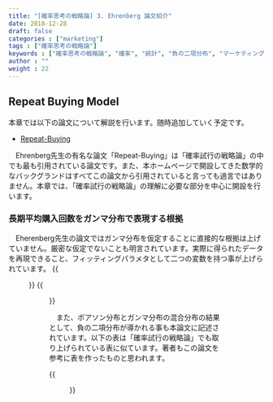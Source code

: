 ```yaml
---
title: "[確率思考の戦略論] 3. Ehrenberg 論文紹介"
date: 2018-12-28
draft: false
categories : ["marketing"]
tags : ["確率思考の戦略論"]
keywords : ["確率思考の戦略論", "確率", "統計", "負の二項分布", "マーケティング", "数学", "marketing"]
author : ""
weight : 22
---
```


## Repeat Buying Model

本章では以下の論文について解説を行います。随時追加していく予定です。

- <a href="https://www.empgens.com/article/repeat-buying/" target="_blank">Repeat-Buying</a>

　Ehrenberg先生の有名な論文「Repeat-Buying」は「確率試行の戦略論」の中でも最も引用されている論文です。また、本ホームページで開設してきた数学的なバックグランドはすべてこの論文から引用されていると言っても過言ではありません。本章では、「確率試行の戦略論」の理解に必要な部分を中心に開設を行います。

### 長期平均購入回数をガンマ分布で表現する根拠

　Eherenberg先生の論文ではガンマ分布を仮定することに直接的な根拠は上げていません。厳密な仮定でないことも明言されています。実際に得られたデータを再現できること、フィッティングパラメタとして二つの変数を持つ事が上げられています。
{{<figure src="02.png" class="center">}}
{{<figure src="03.png" class="center">}}


　また、ポアソン分布とガンマ分布の混合分布の結果として、負の二項分布が導かれる事も本論文に記述されています。以下の表は「確率試行の戦略論」でも取り上げられている表に似ています。著者もこの論文を参考に表を作ったものと思われます。

{{<figure src="01.png" class="center">}}
